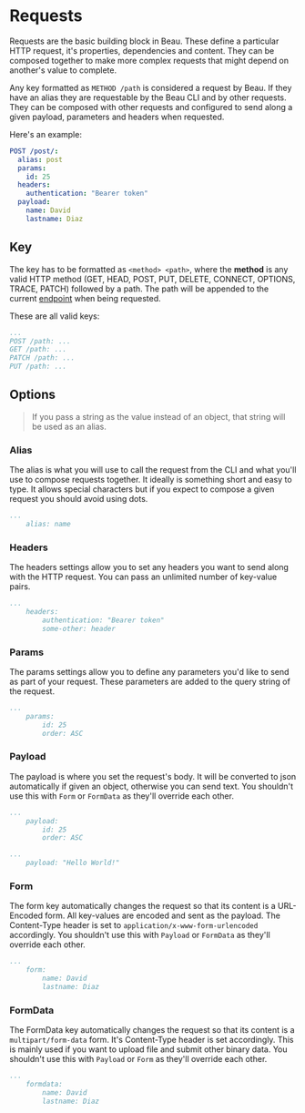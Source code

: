 # Requests

Requests are the basic building block in Beau. These define a particular HTTP
request, it's properties, dependencies and content. They can be composed
together to make more complex requests that might depend on another's value to
complete.

Any key formatted as `METHOD /path` is considered a request by Beau. If they
have an alias they are requestable by the Beau CLI and by other requests. They
can be composed with other requests and configured to send along a given
payload, parameters and headers when requested.

Here's an example:

```yaml
POST /post/:
  alias: post
  params:
  	id: 25
  headers:
  	authentication: "Bearer token"
  payload:
  	name: David
  	lastname: Diaz
```

## Key

The key has to be formatted as `<method> <path>`, where the **method** is any
valid HTTP method (GET, HEAD, POST, PUT, DELETE, CONNECT, OPTIONS, TRACE, PATCH)
followed by a path. The path will be appended to the current
[endpoint](settings.html#endpoint) when being requested.

These are all valid keys:

```yaml
...
POST /path: ...
GET /path: ...
PATCH /path: ...
PUT /path: ...
```

## Options

> If you pass a string as the value instead of an object, that string will be
> used as an alias.

### Alias

The alias is what you will use to call the request from the CLI and what you'll
use to compose requests together. It ideally is something short and easy to
type. It allows special characters but if you expect to compose a given request
you should avoid using dots.

```yaml
...
	alias: name
```

### Headers

The headers settings allow you to set any headers you want to send along with
the HTTP request. You can pass an unlimited number of key-value pairs.

```yaml
...
	headers:
		authentication: "Bearer token"
		some-other: header
```

### Params

The params settings allow you to define any parameters you'd like to send as
part of your request. These parameters are added to the query string of the
request.

```yaml
...
	params:
		id: 25
		order: ASC
```

### Payload

The payload is where you set the request's body. It will be converted to json
automatically if given an object, otherwise you can send text. You shouldn't use
this with `Form` or `FormData` as they'll override each other.

```yaml
...
	payload:
		id: 25
		order: ASC
```

```yaml
...
	payload: "Hello World!"
```

### Form

The form key automatically changes the request so that its content is a
URL-Encoded form. All key-values are encoded and sent as the payload. The
Content-Type header is set to `application/x-www-form-urlencoded` accordingly.
You shouldn't use this with `Payload` or `FormData` as they'll override each
other.

```yaml
...
	form:
		name: David
		lastname: Diaz
```

### FormData

The FormData key automatically changes the request so that its content is a
`multipart/form-data` form. It's Content-Type header is set accordingly. This is
mainly used if you want to upload file and submit other binary data. You
shouldn't use this with `Payload` or `Form` as they'll override each other.

```yaml
...
	formdata:
		name: David
		lastname: Diaz
```
